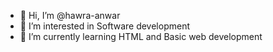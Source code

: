 - 👋 Hi, I’m @hawra-anwar
- 👀 I’m interested in Software development
- 🌱 I’m currently learning HTML and Basic web development

<!---
hawra-anwar/hawra-anwar is a ✨ special ✨ repository because its `README.md` (this file) appears on your GitHub profile.
You can click the Preview link to take a look at your changes.
--->
